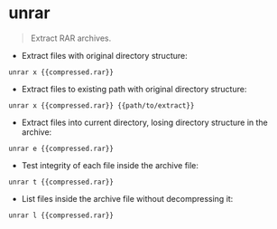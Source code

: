 # unrar

> Extract RAR archives.

- Extract files with original directory structure:

`unrar x {{compressed.rar}}`

- Extract files to existing path with original directory structure:

`unrar x {{compressed.rar}} {{path/to/extract}}`

- Extract files into current directory, losing directory structure in the archive:

`unrar e {{compressed.rar}}`

- Test integrity of each file inside the archive file:

`unrar t {{compressed.rar}}`

- List files inside the archive file without decompressing it:

`unrar l {{compressed.rar}}`
